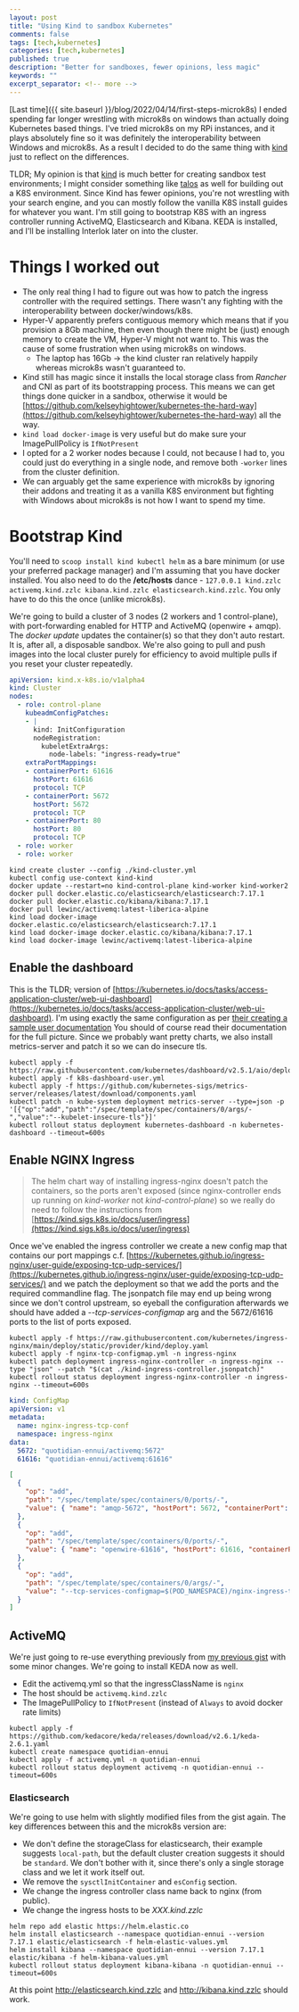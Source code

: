 ```yaml
---
layout: post
title: "Using Kind to sandbox Kubernetes"
comments: false
tags: [tech,kubernetes]
categories: [tech,kubernetes]
published: true
description: "Better for sandboxes, fewer opinions, less magic"
keywords: ""
excerpt_separator: <!-- more -->
---
```


[Last time]({{ site.baseurl }}/blog/2022/04/14/first-steps-microk8s) I ended spending far longer wrestling with microk8s on windows than actually doing Kubernetes based things. I've tried microk8s on my RPi instances, and it plays absolutely fine so it was definitely the interoperability between Windows and microk8s. As a result I decided to do the same thing with [kind](https://kind.sigs.k8s.io/) just to reflect on the differences.

TLDR; My opinion is that [kind](https://kind.sigs.k8s.io/) is much better for creating sandbox test environments; I might consider something like [talos](https://talos.dev) as well for building out a K8S environment. Since Kind has fewer opinions, you're not wrestling with your search engine, and you can mostly follow the vanilla K8S install guides for whatever you want. I'm still going to bootstrap K8S with an ingress controller running ActiveMQ, Elasticsearch and Kibana. KEDA is installed, and I'll be installing Interlok later on into the cluster.

<!-- more -->

# Things I worked out

- The only real thing I had to figure out was how to patch the ingress controller with the required settings. There wasn't any fighting with the interoperability between docker/windows/k8s.
- Hyper-V apparently prefers contiguous memory which means that if you provision a 8Gb machine, then even though there might be (just) enough memory to create the VM, Hyper-V might not want to. This was the cause of some frustration when using microk8s on windows.
    - The laptop has 16Gb -> the kind cluster ran relatively happily whereas microk8s wasn't guaranteed to.
- Kind still has magic since it installs the local storage class from _Rancher_ and CNI as part of its bootstrapping process. This means we can get things done quicker in a sandbox, otherwise it would be [https://github.com/kelseyhightower/kubernetes-the-hard-way](https://github.com/kelseyhightower/kubernetes-the-hard-way) all the way.
- `kind load docker-image` is very useful but do make sure your ImagePullPolicy is `IfNotPresent`
- I opted for a 2 worker nodes because I could, not because I had to, you could just do everything in a single node, and remove both `-worker` lines from the cluster definition.
- We can arguably get the same experience with microk8s by ignoring their addons and treating it as a vanilla K8S environment but fighting with Windows about microk8s is not how I want to spend my time.

# Bootstrap Kind

You'll need to `scoop install kind kubectl helm` as a bare minimum (or use your preferred package manager) and I'm assuming that you have docker installed. You also need to do the __/etc/hosts__ dance - `127.0.0.1 kind.zzlc activemq.kind.zzlc kibana.kind.zzlc elasticsearch.kind.zzlc`. You only have to do this the once (unlike microk8s).

We're going to build a cluster of 3 nodes (2 workers and 1 control-plane), with port-forwarding enabled for HTTP and ActiveMQ (openwire + amqp). The _docker update_ updates the container(s) so that they don't auto restart. It is, after all, a disposable sandbox. We're also going to pull and push images into the local cluster purely for efficiency to avoid multiple pulls if you reset your cluster repeatedly.

```yml
apiVersion: kind.x-k8s.io/v1alpha4
kind: Cluster
nodes:
  - role: control-plane
    kubeadmConfigPatches:
    - |
      kind: InitConfiguration
      nodeRegistration:
        kubeletExtraArgs:
          node-labels: "ingress-ready=true"
    extraPortMappings:
    - containerPort: 61616
      hostPort: 61616
      protocol: TCP
    - containerPort: 5672
      hostPort: 5672
      protocol: TCP
    - containerPort: 80
      hostPort: 80
      protocol: TCP
  - role: worker
  - role: worker
```

```console
kind create cluster --config ./kind-cluster.yml
kubectl config use-context kind-kind
docker update --restart=no kind-control-plane kind-worker kind-worker2
docker pull docker.elastic.co/elasticsearch/elasticsearch:7.17.1
docker pull docker.elastic.co/kibana/kibana:7.17.1
docker pull lewinc/activemq:latest-liberica-alpine
kind load docker-image docker.elastic.co/elasticsearch/elasticsearch:7.17.1
kind load docker-image docker.elastic.co/kibana/kibana:7.17.1
kind load docker-image lewinc/activemq:latest-liberica-alpine
```


## Enable the dashboard

This is the TLDR; version of [https://kubernetes.io/docs/tasks/access-application-cluster/web-ui-dashboard](https://kubernetes.io/docs/tasks/access-application-cluster/web-ui-dashboard). I'm using exactly the same configuration as per [their creating a sample user documentation](https://github.com/kubernetes/dashboard/blob/master/docs/user/access-control/creating-sample-user.md) You should of course read their documentation for the full picture.  Since we probably want pretty charts, we also install metrics-server and patch it so we can do insecure tls.

```
kubectl apply -f https://raw.githubusercontent.com/kubernetes/dashboard/v2.5.1/aio/deploy/recommended.yaml
kubectl apply -f k8s-dashboard-user.yml
kubectl apply -f https://github.com/kubernetes-sigs/metrics-server/releases/latest/download/components.yaml
kubectl patch -n kube-system deployment metrics-server --type=json -p '[{"op":"add","path":"/spec/template/spec/containers/0/args/-","value":"--kubelet-insecure-tls"}]'
kubectl rollout status deployment kubernetes-dashboard -n kubernetes-dashboard --timeout=600s
```

## Enable NGINX Ingress

> The helm chart way of installing ingress-nginx doesn't patch the containers, so the ports aren't exposed (since nginx-controller ends up running on _kind-worker_ not _kind-control-plane_) so we really do need to follow the instructions from [https://kind.sigs.k8s.io/docs/user/ingress](https://kind.sigs.k8s.io/docs/user/ingress)


Once we've enabled the ingress controller we create a new config map that contains our port mappings c.f. [https://kubernetes.github.io/ingress-nginx/user-guide/exposing-tcp-udp-services/](https://kubernetes.github.io/ingress-nginx/user-guide/exposing-tcp-udp-services/) and we patch the deployment so that we add the ports and the required commandline flag. The jsonpatch file may end up being wrong since we don't control upstream, so eyeball the configuration afterwards we should have added a _--tcp-services-configmap_ arg and the 5672/61616 ports to the list of ports exposed.


```
kubectl apply -f https://raw.githubusercontent.com/kubernetes/ingress-nginx/main/deploy/static/provider/kind/deploy.yaml
kubectl apply -f nginx-tcp-configmap.yml -n ingress-nginx
kubectl patch deployment ingress-nginx-controller -n ingress-nginx --type "json" --patch "$(cat ./kind-ingress-controller.jsonpatch)"
kubectl rollout status deployment ingress-nginx-controller -n ingress-nginx --timeout=600s
```


```yml
kind: ConfigMap
apiVersion: v1
metadata:
  name: nginx-ingress-tcp-conf
  namespace: ingress-nginx
data:
  5672: "quotidian-ennui/activemq:5672"
  61616: "quotidian-ennui/activemq:61616"
```

```json
[
  {
    "op": "add",
    "path": "/spec/template/spec/containers/0/ports/-",
    "value": { "name": "amqp-5672", "hostPort": 5672, "containerPort": 5672, "protocol": "TCP" }
  },
  {
    "op": "add",
    "path": "/spec/template/spec/containers/0/ports/-",
    "value": { "name": "openwire-61616", "hostPort": 61616, "containerPort": 61616, "protocol": "TCP" }
  },
  {
    "op": "add",
    "path": "/spec/template/spec/containers/0/args/-",
    "value": "--tcp-services-configmap=$(POD_NAMESPACE)/nginx-ingress-tcp-conf"
  }
]
```

## ActiveMQ

We're just going to re-use everything previously from [my previous gist](https://gist.github.com/quotidian-ennui/575546ba89ea0f4dfe8276fb7a845ef8) with some minor changes. We're going to install KEDA now as well.

- Edit the activemq.yml so that the ingressClassName is `nginx`
- The host should be `activemq.kind.zzlc`
- The ImagePullPolicy to `IfNotPresent` (instead of `Always` to avoid docker rate limits)


```
kubectl apply -f https://github.com/kedacore/keda/releases/download/v2.6.1/keda-2.6.1.yaml
kubectl create namespace quotidian-ennui
kubectl apply -f activemq.yml -n quotidian-ennui
kubectl rollout status deployment activemq -n quotidian-ennui --timeout=600s
```

### Elasticsearch

We're going to use helm with slightly modified files from the gist again. The key differences between this and the microk8s version are:

- We don't define the storageClass for elasticsearch, their example suggests `local-path`, but the default cluster creation suggests it should be `standard`. We don't bother with it, since there's only a single storage class and we let it work itself out.
- We remove the `sysctlInitContainer` and `esConfig` section.
- We change the ingress controller class name back to nginx (from public).
- We change the ingress hosts to be _XXX.kind.zzlc_

```
helm repo add elastic https://helm.elastic.co
helm install elasticsearch --namespace quotidian-ennui --version 7.17.1 elastic/elasticsearch -f helm-elastic-values.yml
helm install kibana --namespace quotidian-ennui --version 7.17.1 elastic/kibana -f helm-kibana-values.yml
kubectl rollout status deployment kibana-kibana -n quotidian-ennui --timeout=600s
```

At this point http://elasticsearch.kind.zzlc and http://kibana.kind.zzlc should work.
